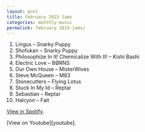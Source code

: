 ```yaml
---
layout: post
title: February 2015 Jams
categories: monthly-music
permalink: february-2015-jams/
---
```


1. Lingus – Snarky Puppy
2. Shofukan – Snarky Puppy
3. Philosophize In It! Chemicalize With It! – Kishi Bashi
4. Electric Love – BØRNS
5. Our Own House – MisterWives
6. Steve McQueen – M83
7. Stonecutters – Flying Lotus
8. Stuck In My Id – Reptar
9. Sebastian – Reptar
10. Halcyon – Fait

[View in Spotify][spotify].  
<!-- [View in Apple Music][apple music].  
 -->[View on Youtube][youtube].

[spotify]: https://open.spotify.com/user/fred.hohman/playlist/5bflwGXgLN5wveyEEZlD8s "View in Spotify."
[apple music]: https://itunes.apple.com/us/playlist/february-2015-jams/idpl.e927283a1f574d56a088b5b65014b371 "View in iTunes."
[youtube]: https://www.youtube.com/playlist?list=PL7t4sFPlrvYV8gSqBml2gV5ZOO3GmkBY9 "View on Youtube."